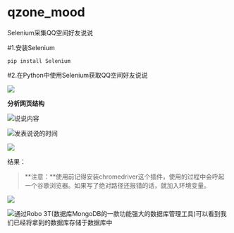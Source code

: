 # qzone_mood
Selenium采集QQ空间好友说说

#1.安装Selenium
```
pip install Selenium
```
#2.在Python中使用Selenium获取QQ空间好友说说

![](http://upload-images.jianshu.io/upload_images/6078268-c83d46e090183695.png?imageMogr2/auto-orient/strip%7CimageView2/2/w/1240)

**分析网页结构**


![说说内容](http://upload-images.jianshu.io/upload_images/6078268-1412a1086e205332.png?imageMogr2/auto-orient/strip%7CimageView2/2/w/1240)


![发表说说的时间](http://upload-images.jianshu.io/upload_images/6078268-2d7d1a5c14323b28.png?imageMogr2/auto-orient/strip%7CimageView2/2/w/1240)


![](http://upload-images.jianshu.io/upload_images/6078268-112cccd529ebe769.png?imageMogr2/auto-orient/strip%7CimageView2/2/w/1240)

结果：
>**注意：**使用前记得安装chromedriver这个插件，使用的过程中会呼起一个谷歌浏览器。如果写了绝对路径还报错的话，就加入环境变量。

![](http://upload-images.jianshu.io/upload_images/6078268-9ebc5f0158b6e02e.png?imageMogr2/auto-orient/strip%7CimageView2/2/w/1240)


![通过Robo 3T(数据库MongoDB的一款功能强大的数据库管理工具)可以看到我们已经将拿到的数据库存储于数据库中](http://upload-images.jianshu.io/upload_images/6078268-42c240aff635f4f8.png?imageMogr2/auto-orient/strip%7CimageView2/2/w/1240)

